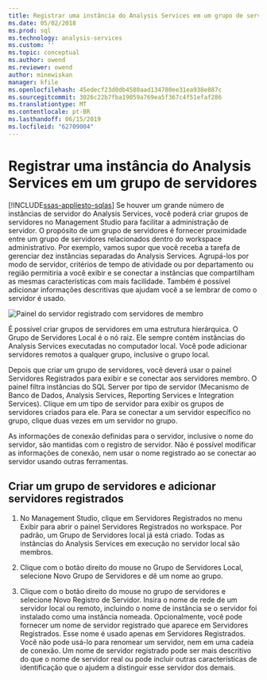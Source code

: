 ```yaml
---
title: Registrar uma instância do Analysis Services em um grupo de servidores | Microsoft Docs
ms.date: 05/02/2018
ms.prod: sql
ms.technology: analysis-services
ms.custom: ''
ms.topic: conceptual
ms.author: owend
ms.reviewer: owend
author: minewiskan
manager: kfile
ms.openlocfilehash: 45edecf23d0db4580aad134780ee31ea938e887c
ms.sourcegitcommit: 3026c22b7fba19059a769ea5f367c4f51efaf286
ms.translationtype: MT
ms.contentlocale: pt-BR
ms.lasthandoff: 06/15/2019
ms.locfileid: "62709004"
---
```

# <a name="register-an-analysis-services-instance-in-a-server-group"></a>Registrar uma instância do Analysis Services em um grupo de servidores
[!INCLUDE[ssas-appliesto-sqlas](../../includes/ssas-appliesto-sqlas.md)]
  Se houver um grande número de instâncias de servidor do Analysis Services, você poderá criar grupos de servidores no Management Studio para facilitar a administração de servidor. O propósito de um grupo de servidores é fornecer proximidade entre um grupo de servidores relacionados dentro do workspace administrativo. Por exemplo, vamos supor que você receba a tarefa de gerenciar dez instâncias separadas do Analysis Services. Agrupá-los por modo de servidor, critérios de tempo de atividade ou por departamento ou região permitiria a você exibir e se conectar a instâncias que compartilham as mesmas características com mais facilidade. Também é possível adicionar informações descritivas que ajudam você a se lembrar de como o servidor é usado.  
  
 ![Painel do servidor registrado com servidores de membro](../../analysis-services/instances/media/ssas-ssms-registerserver.gif "painel servidor registrado com servidores de membro")  
  
 É possível criar grupos de servidores em uma estrutura hierárquica. O Grupo de Servidores Local é o nó raiz. Ele sempre contém instâncias do Analysis Services executadas no computador local. Você pode adicionar servidores remotos a qualquer grupo, inclusive o grupo local.  
  
 Depois que criar um grupo de servidores, você deverá usar o painel Servidores Registrados para exibir e se conectar aos servidores membro. O painel filtra instâncias do SQL Server por tipo de servidor (Mecanismo de Banco de Dados, Analysis Services, Reporting Services e Integration Services). Clique em um tipo de servidor para exibir os grupos de servidores criados para ele. Para se conectar a um servidor específico no grupo, clique duas vezes em um servidor no grupo.  
  
 As informações de conexão definidas para o servidor, inclusive o nome do servidor, são mantidas com o registro de servidor. Não é possível modificar as informações de conexão, nem usar o nome registrado ao se conectar ao servidor usando outras ferramentas.  
  
## <a name="create-a-server-group-and-add-registered-servers"></a>Criar um grupo de servidores e adicionar servidores registrados  
  
1.  No Management Studio, clique em Servidores Registrados no menu Exibir para abrir o painel Servidores Registrados no workspace. Por padrão, um Grupo de Servidores local já está criado. Todas as instâncias do Analysis Services em execução no servidor local são membros.  
  
2.  Clique com o botão direito do mouse no Grupo de Servidores Local, selecione Novo Grupo de Servidores e dê um nome ao grupo.  
  
3.  Clique com o botão direito do mouse no grupo de servidores e selecione Novo Registro de Servidor. Insira o nome de rede de um servidor local ou remoto, incluindo o nome de instância se o servidor foi instalado como uma instância nomeada. Opcionalmente, você pode fornecer um nome de servidor registrado que aparece em Servidores Registrados. Esse nome é usado apenas em Servidores Registrados. Você não pode usá-lo para renomear um servidor, nem em uma cadeia de conexão. Um nome de servidor registrado pode ser mais descritivo do que o nome de servidor real ou pode incluir outras características de identificação que o ajudem a distinguir esse servidor dos demais.  
  
  
